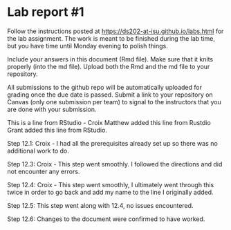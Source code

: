 
<!-- README.md is generated from README.Rmd. Please edit the README.Rmd file -->

# Lab report \#1

Follow the instructions posted at
<https://ds202-at-isu.github.io/labs.html> for the lab assignment. The
work is meant to be finished during the lab time, but you have time
until Monday evening to polish things.

Include your answers in this document (Rmd file). Make sure that it
knits properly (into the md file). Upload both the Rmd and the md file
to your repository.

All submissions to the github repo will be automatically uploaded for
grading once the due date is passed. Submit a link to your repository on
Canvas (only one submission per team) to signal to the instructors that
you are done with your submission.

This is a line from RStudio - Croix Matthew added this line from Rustdio
Grant added this line from RStudio.

Step 12.1: Croix - I had all the prerequisites already set up so there
was no additional work to do.

Step 12.3: Croix - This step went smoothly. I followed the directions
and did not encounter any errors.

Step 12.4: Croix - This step went smoothly, I ultimately went through
this twice in order to go back and add my name to the line I originally
added.

Step 12.5: This step went along with 12.4, no issues encountered.

Step 12.6: Changes to the document were confirmed to have worked.
